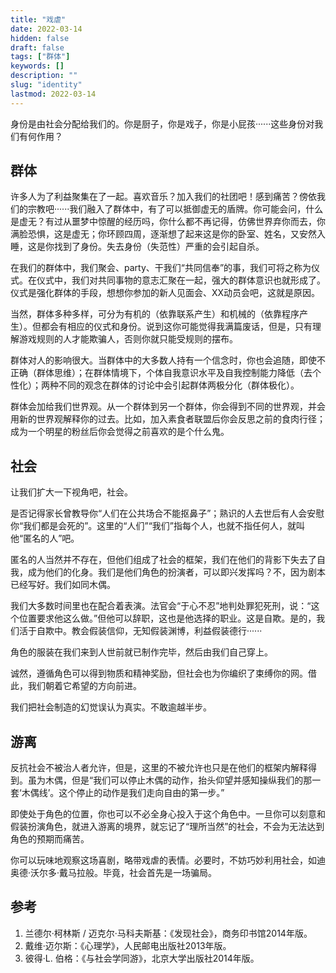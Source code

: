 ```yaml
---
title: "戏虐"
date: 2022-03-14
hidden: false
draft: false
tags: ["群体"]
keywords: []
description: ""
slug: "identity"
lastmod: 2022-03-14
---
```


身份是由社会分配给我们的。你是厨子，你是戏子，你是小屁孩······这些身份对我们有何作用？



## 群体

许多人为了利益聚集在了一起。喜欢音乐？加入我们的社团吧！感到痛苦？傍依我们的宗教吧······我们融入了群体中，有了可以抵御虚无的盾牌。你可能会问，什么是虚无？有过从噩梦中惊醒的经历吗，你什么都不再记得，仿佛世界弃你而去，你满脸恐惧，这是虚无；你环顾四周，逐渐想了起来这是你的卧室、姓名，又安然入睡，这是你找到了身份。失去身份（失范性）严重的会引起自杀。

在我们的群体中，我们聚会、party、干我们“共同信奉”的事，我们可将之称为仪式。在仪式中，我们对共同事物的意志汇聚在一起，强大的群体意识也就形成了。仪式是强化群体的手段，想想你参加的新人见面会、XX动员会吧，这就是原因。

当然，群体多种多样，可分为有机的（依靠联系产生）和机械的（依靠程序产生）。但都会有相应的仪式和身份。说到这你可能觉得我满篇废话，但是，只有理解游戏规则的人才能欺骗人，否则你就只能受规则的摆布。

群体对人的影响很大。当群体中的大多数人持有一个信念时，你也会追随，即使不正确（群体思维）；在群体情境下，个体自我意识水平及自我控制能力降低（去个性化）；两种不同的观念在群体的讨论中会引起群体两极分化（群体极化）。

群体会加给我们世界观。从一个群体到另一个群体，你会得到不同的世界观，并会用新的世界观解释你的过去。比如，加入素食者联盟后你会反思之前的食肉行径；成为一个明星的粉丝后你会觉得之前喜欢的是个什么鬼。

## 社会

让我们扩大一下视角吧，社会。

是否记得家长曾教导你“人们在公共场合不能抠鼻子”；熟识的人去世后有人会安慰你“我们都是会死的”。这里的“人们”“我们”指每个人，也就不指任何人，就叫他“匿名的人”吧。

匿名的人当然并不存在，但他们组成了社会的框架，我们在他们的背影下失去了自我，成为他们的化身。我们是他们角色的扮演者，可以即兴发挥吗？不，因为剧本已经写好。我们如同木偶。

我们大多数时间里也在配合着表演。法官会“于心不忍”地判处罪犯死刑，说：“这个位置要求他这么做。”但他可以辞职，这也是他选择的职业。这是自欺。是的，我们活于自欺中。教会假装信仰，无知假装渊博，利益假装德行······

角色的服装在我们来到人世前就已制作完毕，然后由我们自己穿上。

诚然，遵循角色可以得到物质和精神奖励，但社会也为你编织了束缚你的网。借此，我们朝着它希望的方向前进。

我们把社会制造的幻觉误认为真实。不敢逾越半步。

## 游离

反抗社会不被治人者允许，但是，这里的不被允许也只是在他们的框架内解释得到。虽为木偶，但是“我们可以停止木偶的动作，抬头仰望并感知操纵我们的那一套‘木偶线’。这个停止的动作是我们走向自由的第一步。”

即使处于角色的位置，你也可以不必全身心投入于这个角色中。一旦你可以刻意和假装扮演角色，就进入游离的境界，就忘记了“理所当然”的社会，不会为无法达到角色的预期而痛苦。

你可以玩味地观察这场喜剧，略带戏虐的表情。必要时，不妨巧妙利用社会，如迪奥德·沃尔多·戴马拉般。毕竟，社会首先是一场骗局。

## 参考

1.  兰德尔·柯林斯 / 迈克尔·马科夫斯基：《发现社会》，商务印书馆2014年版。
2.  戴维·迈尔斯：《心理学》，人民邮电出版社2013年版。
3.  彼得·L. 伯格：《与社会学同游》，北京大学出版社2014年版。

